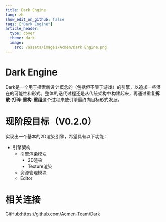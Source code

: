 ```yaml
---
title: Dark Engine
lang: zh
show_edit_on_github: false
tags: ["Dark Engine"]
article_header:
  type: cover
  theme: dark
  image:
    src: /assets/images/Acmen/Dark Engine.png
---
```


# Dark Engine
Dark是一个用于探索新设计概念的（包括但不限于游戏）的引擎，以追求一些潜在的可能性和形式。整体的迭代过程还是从传统架构中构建起来，再通过重复**拆散-打碎-重构-重组**这个过程来使引擎最终向目标形式发展。

# 现阶段目标（V0.2.0）
实现出一个基本的2D渲染引擎，希望具有以下功能：
* 引擎架构
  + 引擎渲染模块
    - 2D渲染
    - Texture渲染
  + 资源管理模块
  + Editor

# 相关连接
GitHub:https://github.com/Acmen-Team/Dark